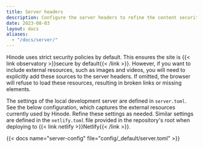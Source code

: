 ```yaml
---
title: Server headers
description: Configure the server headers to refine the content security policy.
date: 2023-08-03
layout: docs
aliases:
  - "/docs/server/"
---
```


<!-- TODO: expand -->

Hinode uses strict security policies by default. This ensures the site is {{< link observatory >}}secure by default{{< /link >}}. However, if you want to include external resources, such as images and videos, you will need to explicitly add these sources to the server headers. If omitted, the browser will refuse to load these resources, resulting in broken links or missing elements.

The settings of the local development server are defined in `server.toml`. See the below configuration, which captures the external resources currently used by Hinode. Refine these settings as needed. Similar settings are defined in the `netlify.toml` file provided in the repository's root when deploying to {{< link netlify >}}Netlify{{< /link >}}.

{{< docs name="server-config" file="config/_default/server.toml" >}}
